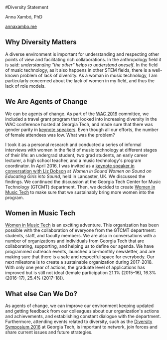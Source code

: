 #Diversity Statement

Anna Xambó, PhD 

[annaxambo.me](http://annaxambo.me)

## Why Diversity Matters

A diverse environment is important for understanding and respecting other points of view and facilitating rich collaborations. In the anthropology field it is said: *understanding "the other" helps to understand oneself*. In the field of music technology, as it also happens in other STEM fields, there is a well-known problem of lack of diversity. As a woman in music technology, I am particularly concerned about the lack of women in my field, and thus the lack of role models. 

## We Are Agents of Change

We can be agents of change. As part of the [WAC 2016](http://webaudio.gatech.edu/) committee, we included a travel grant program that looked into increasing diversity in the WAC conference hosted at Georgia Tech, and made sure that there was gender parity in [keynote speakers](http://webaudio.gatech.edu/keynotes). Even though all our efforts, the number of female attendees was low. What was the problem?

I took it as a personal research and conducted a series of informal interviews with women in the field of music technology at different stages of their life: an undergrad student, two grad students, an early career lecturer, a high school teacher, and a music technology's program coordinator. In April 2016, I was invited as a [keynote speaker in conversation with Liz Dobson](http://wiswos.bitbucket.org/index.html%3Fp=435.html) at *Women in Sound Women on Sound on Educating Girls into Sound*, held in Lancaster, UK. We discussed the findings. We continued the discussion at the Georgia Tech Center for Music Technology (GTCMT) department. Then, we decided to create [Women in Music Tech](http://www.gtcmt.gatech.edu/) to make sure that we sustainably bring more women into the program.

## Women in Music Tech

[Women in Music Tech](http://www.gtcmt.gatech.edu/womeninmusictech) is an exciting adventure. This organization has been possible with the collaboration of everyone from the GTCMT department: students, staff, and faculty members. We are also in conversations with a number of organizations and individuals from Georgia Tech that are collaborating, supporting, and helping us to define our agenda. We have programmed outreach events, launched a bi-monthly newsletter, and are making sure that there is a safe and respectful space for everybody. Our next milestone is to create a sustainable organization during 2017-2018. With only one year of actions, the graduate level of applications has improved but is still not ideal (female participation 21.1% (2015–16), 16.3% (2016–17), 25.4% (2017–18)). 

## What else Can We Do?

As agents of change, we can improve our environment keeping updated and getting feedback from our colleagues about our organization's actions and achievements, and establishing constant dialogue with the department. Furthermore, attending events related to diversity, such as the [Diversity Symposium 2016](http://www.diversity.gatech.edu/diversitysymposium) at Georgia Tech, is important to network, join forces and share current issues and future strategies. 
